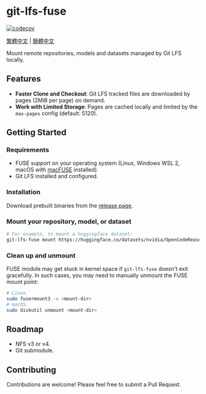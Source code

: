 # git-lfs-fuse

[![codecov](https://codecov.io/gh/git-lfs-fuse/git-lfs-fuse/graph/badge.svg?token=9EXOUDNEFC)](https://codecov.io/gh/git-lfs-fuse/git-lfs-fuse)


[繁體中文](README.zh-TW.md) | [簡體中文](README.zh-CN.md)

Mount remote repositories, models and datasets managed by Git LFS locally.

## Features

- **Faster Clone and Checkout**: Git LFS tracked files are downloaded by pages (2MiB per page) on demand.
- **Work with Limited Storage**: Pages are cached locally and limited by the `max-pages` config (default: 5120).

## Getting Started

### Requirements

- FUSE support on your operating system (Linux, Windows WSL 2, macOS with [macFUSE](https://macfuse.github.io/) installed).
- Git LFS installed and configured.

### Installation

Download prebuilt binaries from the [release page](https://github.com/git-lfs-fuse/git-lfs-fuse/releases).

### Mount your repository, model, or dataset

```bash
# For example, to mount a huggingface dataset:
git-lfs-fuse mount https://huggingface.co/datasets/nvidia/OpenCodeReasoning --max-pages 5120
```

### Clean up and unmount

FUSE module may get stuck in kernel space if `git-lfs-fuse` doesn't exit gracefully. In such cases, you may need to manually unmount the FUSE mount point:

```sh
# Linux.
sudo fusermount3 -u <mount-dir>
# macOS.
sudo diskutil unmount <mount-dir>
```

## Roadmap

- NFS v3 or v4.
- Git submodule.

## Contributing

Contributions are welcome! Please feel free to submit a Pull Request.
